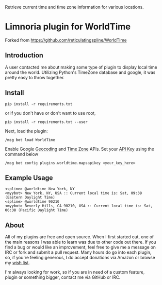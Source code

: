Retrieve current time and time zone information for various locations.

# Limnoria plugin for WorldTime

Forked from https://github.com/reticulatingspline/WorldTime

## Introduction

A user contacted me about making some type of plugin to display local time around the world.
Utilizing Python's TimeZone database and google, it was pretty easy to throw together.

## Install

```
pip install -r requirements.txt 
```

or if you don't have or don't want to use root,

```
pip install -r requirements.txt --user
```

Next, load the plugin:

```
/msg bot load WorldTime
```

Enable Google [Geocoding](https://console.cloud.google.com/apis/library/geocoding-backend.googleapis.com) and [Time Zone](https://console.cloud.google.com/apis/library/timezone-backend.googleapis.com) APIs. Set your [API Key](https://console.cloud.google.com/apis/credentials) using the command below

```
/msg bot config plugins.worldtime.mapsapikey <your_key_here>
```

## Example Usage

```
<spline> @worldtime New York, NY
<myybot> New York, NY, USA :: Current local time is: Sat, 09:38 (Eastern Daylight Time)
<spline> @worldtime 90210
<myybot> Beverly Hills, CA 90210, USA :: Current local time is: Sat, 06:38 (Pacific Daylight Time)

```

## About

All of my plugins are free and open source. When I first started out, one of the main reasons I was
able to learn was due to other code out there. If you find a bug or would like an improvement, feel
free to give me a message on IRC or fork and submit a pull request. Many hours do go into each plugin,
so, if you're feeling generous, I do accept donations via Amazon or browse my [wish list](http://amzn.com/w/380JKXY7P5IKE).

I'm always looking for work, so if you are in need of a custom feature, plugin or something bigger, contact me via GitHub or IRC.
